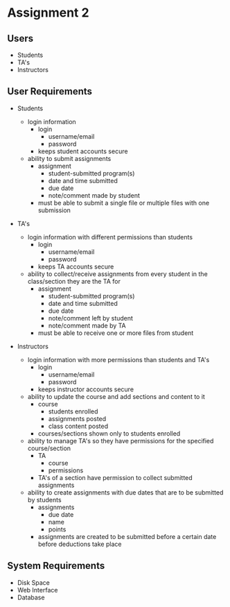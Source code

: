# Assignment 2

## Users
- Students
- TA's
- Instructors

## User Requirements
- Students
  * login information 
    * login
      * username/email
      * password
    * keeps student accounts secure 
  * ability to submit assignments 
    * assignment
      * student-submitted program(s)
      * date and time submitted
      * due date
      * note/comment made by student
    * must be able to submit a single file or multiple files with one submission
- TA's
  * login information with different permissions than students
    * login
      * username/email
      * password
    * keeps TA accounts secure 
  * ability to collect/receive assignments from every student in the class/section they are the TA for
    * assignment
      * student-submitted program(s)
      * date and time submitted
      * due date
      * note/comment left by student
      * note/comment made by TA
    * must be able to receive one or more files from student 
  
- Instructors
  * login information with more permissions than students and TA's
    * login
      * username/email
      * password
    * keeps instructor accounts secure
  * ability to update the course and add sections and content to it
    * course
      * students enrolled
      * assignments posted
      * class content posted
    * courses/sections shown only to students enrolled
  * ability to manage TA's so they have permissions for the specified course/section
    * TA
      * course 
      * permissions
    * TA's of a section have permission to collect submitted assignments
  * ability to create assignments with due dates that are to be submitted by students
    * assignments
      * due date
      * name
      * points
    * assignments are created to be submitted before a certain date before deductions take place
  
## System Requirements
- Disk Space
- Web Interface
- Database
